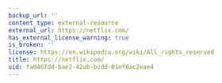 ```yaml
---
backup_url: ''
content_type: external-resource
external_url: https://netflix.com/
has_external_license_warning: true
is_broken: ''
license: https://en.wikipedia.org/wiki/All_rights_reserved
title: https://netflix.com/
uid: fa846fdd-bae2-42ab-bcdd-01ef0ac2eae4
---
```

